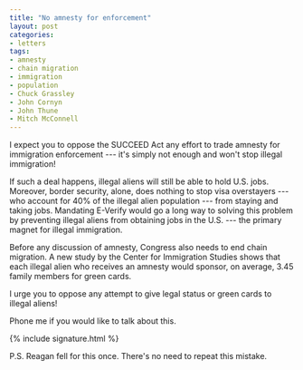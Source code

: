 ```yaml
---
title: "No amnesty for enforcement"
layout: post
categories:
- letters
tags:
- amnesty
- chain migration
- immigration
- population
- Chuck Grassley
- John Cornyn
- John Thune
- Mitch McConnell
---
```


I expect you to oppose the SUCCEED Act any effort to trade amnesty for immigration enforcement --- it's simply not enough and won't stop illegal immigration!

If such a deal happens, illegal aliens will still be able to hold U.S. jobs. Moreover, border security, alone, does nothing to stop visa overstayers --- who account for 40% of the illegal alien population --- from staying and taking jobs. Mandating E-Verify would go a long way to solving this problem by preventing illegal aliens from obtaining jobs in the U.S. --- the primary magnet for illegal immigration.

Before any discussion of amnesty, Congress also needs to end chain migration. A new study by the Center for Immigration Studies shows that each illegal alien who receives an amnesty would sponsor, on average, 3.45 family members for green cards.

I urge you to oppose any attempt to give legal status or green cards to illegal aliens!

Phone me if you would like to talk about this.

{% include signature.html %}

P.S. Reagan fell for this once. There's no need to repeat this mistake.

